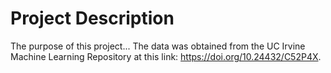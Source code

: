 # Project Description
The purpose of this project... The data was obtained from the UC Irvine Machine Learning Repository at this link: https://doi.org/10.24432/C52P4X.

